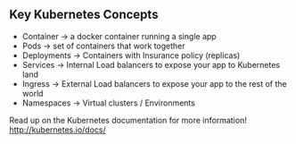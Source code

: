 ## Key Kubernetes Concepts
- Container → a docker container running a single app​
- Pods → set of containers that work together ​
- Deployments → Containers with Insurance policy (replicas)​
- Services →  Internal Load balancers to expose your app to Kubernetes land​
- Ingress → External Load balancers to expose your app to the rest of the world​
- Namespaces →  Virtual clusters / Environments​

Read up on the Kubernetes documentation for more information!​  
http://kubernetes.io/docs/